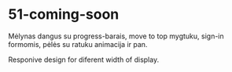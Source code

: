 # 51-coming-soon
Mėlynas dangus su progress-barais, 
move to top mygtuku, 
sign-in formomis, 
pėlės su ratuku animacija ir pan.  

Responive design for diferent width of display.

